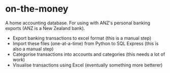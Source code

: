# on-the-money
A home accounting database. For using with ANZ's personal banking exports (ANZ is a New Zealand bank).
- Export banking transactions to excel format (this is a manual step)
- Import these files (one-at-a-time) from Python to SQL Express (this is also a manual step)
- Categorise transactions into accounts and categories (this needs a lot of work)
- Visualise transactions using Excel (eventually something more betterer)

